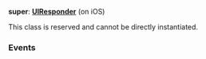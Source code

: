 **super**: **[UIResponder](UIResponder.md)** (on iOS)

This class is reserved and cannot be directly instantiated.



### Events





